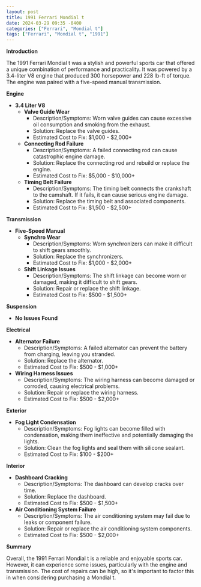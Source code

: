 ```yaml
---
layout: post
title: 1991 Ferrari Mondial t
date: 2024-03-29 09:35 -0400
categories: ["Ferrari", "Mondial t"]
tags: ["Ferrari", "Mondial t", "1991"]
---
```

**Introduction**

The 1991 Ferrari Mondial t was a stylish and powerful sports car that offered a unique combination of performance and practicality. It was powered by a 3.4-liter V8 engine that produced 300 horsepower and 228 lb-ft of torque. The engine was paired with a five-speed manual transmission.

**Engine**

- **3.4 Liter V8**
    - **Valve Guide Wear**
        - Description/Symptoms: Worn valve guides can cause excessive oil consumption and smoking from the exhaust.
        - Solution: Replace the valve guides.
        - Estimated Cost to Fix: $1,000 - $2,000+
   - **Connecting Rod Failure**
        - Description/Symptoms: A failed connecting rod can cause catastrophic engine damage.
        - Solution: Replace the connecting rod and rebuild or replace the engine.
        - Estimated Cost to Fix: $5,000 - $10,000+
    - **Timing Belt Failure**    
        - Description/Symptoms: The timing belt connects the crankshaft to the camshaft. If it fails, it can cause serious engine damage.     
        - Solution: Replace the timing belt and associated components.
        - Estimated Cost to Fix: $1,500 - $2,500+


**Transmission**

- **Five-Speed Manual**
   - **Synchro Wear**
        - Description/Symptoms: Worn synchronizers can make it difficult to shift gears smoothly.
        - Solution: Replace the synchronizers.
        - Estimated Cost to Fix: $1,000 - $2,000+
    - **Shift Linkage Issues**
        - Description/Symptoms: The shift linkage can become worn or damaged, making it difficult to shift gears.
        - Solution: Repair or replace the shift linkage.
        - Estimated Cost to Fix: $500 - $1,500+

**Suspension**

- **No Issues Found**

**Electrical**

- **Alternator Failure**
    - Description/Symptoms: A failed alternator can prevent the battery from charging, leaving you stranded.
    - Solution: Replace the alternator.
    - Estimated Cost to Fix: $500 - $1,000+
- **Wiring Harness Issues**
    - Description/Symptoms: The wiring harness can become damaged or corroded, causing electrical problems.
    - Solution: Repair or replace the wiring harness.
    - Estimated Cost to Fix: $500 - $2,000+

**Exterior**

- **Fog Light Condensation**
    - Description/Symptoms: Fog lights can become filled with condensation, making them ineffective and potentially damaging the lights.
    - Solution: Clean the fog lights and seal them with silicone sealant.
    - Estimated Cost to Fix: $100 - $200+

**Interior**

- **Dashboard Cracking**
    - Description/Symptoms: The dashboard can develop cracks over time.
    - Solution: Replace the dashboard.
    - Estimated Cost to Fix: $500 - $1,500+
- **Air Conditioning System Failure**
    - Description/Symptoms: The air conditioning system may fail due to leaks or component failure.
    - Solution: Repair or replace the air conditioning system components.
    - Estimated Cost to Fix: $500 - $2,000+

**Summary**

Overall, the 1991 Ferrari Mondial t is a reliable and enjoyable sports car. However, it can experience some issues, particularly with the engine and transmission. The cost of repairs can be high, so it's important to factor this in when considering purchasing a Mondial t.
